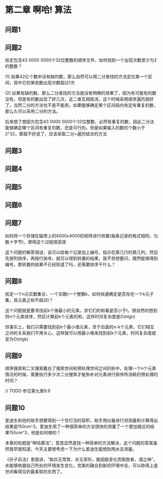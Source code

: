 # 第二章 啊哈! 算法

## 问题1


## 问题2
给定包含43 0000 0000个32位整数的顺序文件，如何找到一个出现次数至少为2的整数？

(1) 如果42亿个数中没有缺的数，那么自然可以用二分查找的方法定位某一个区间，其中它的某些数出现次数超过1次

(2) 如果有缺的数，那么二分查找的方法就没有明确的效果了，因为有可能有的数没有，但是有的数出现了好几次，这二者互相抵消，这个时候采用顺序遍历就好了。当然二分的方法也不是不能用，如果能够确定某个区间段内肯定有重复的数，那么久可以采用二分的方法。

后来想了想因为包含43 0000 0000个32位整数，必然有重复的数，因此二分法能够确定哪个区间有重复的数，还是可行的。但是如果输入的数的个数小于2^32，那就不好说了，应该采取二分+遍历结合的方法


## 问题3


## 问题4


## 问题5


## 问题6



## 问题7
如何将一个存储在磁带上的4000x4000的矩阵进行转置(每条记录的格式相同，为数十字节)，使得这个过程很高效

这个问题的解答很谜，说可以给每个记录加上编号，指示在第几行的第几列，然后先按列排序，再按行排序，就可以得到转置的结果，我不禁想要问，既然能够得到编号，那转置的结果不已经知道了吗，还需要排序干什么？

## 问题8
给定一个n元实数集合，一个实数t一个整数k，如何快速确定是否存在一个k元子集，其元素之和不超过t？

这个问题就是要寻找前k个值最小的元素，求它们的和看是否小于t，很自然的想到将n个元素排序，然后计算前k个元素的和，这样时间复杂度是O(nlgn)

但事实上，我们只需要找到前k个最小值元素，至于后面的n-k个元素，它们相互之间的关系我们不用关心，这样就可以用最小堆来找到前k个元素，时间复杂度就变为O(nlgk)


## 问题9
顺序搜索和二叉搜索戴白了搜索世间和预处理世间之间的折中，处理一个n个元素情况的时候，需要执行多少次二分搜索才能弥补对元素进行排序所消耗的预处理的时间？

// TODO
参见第九章9.9

## 问题10

爱迪生和他的助手想要得到一个空灯泡的容积，助手用仪器进行测测量和计算得出结果是150cm^3，爱迪生用了一种很简单的方法很快的测量了一个更加接近的结果155cm^3，他是如何做的？

本章的标题是“啊哈算法”，意思显然是找一种简单的方法解决，这个问题的答案虽然我早就知道，今天主要想考虑一下为什么爱迪生能想到用水去测量。

《孙子兵法》里面讲，“故兵无常势，水无常形，能因敌变化而取胜者，谓之神”，水能够依据自己所处的环境发生变化，完美的融合到新的环境中去，可以称得上是世间看得见的最柔软的东西了。
